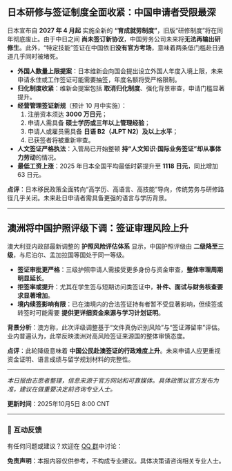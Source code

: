 ## 日本研修与签证制度全面收紧：中国申请者受限最深

日本宣布自 **2027 年 4 月起** 实施全新的 **“育成就劳制度”**，旧版“研修制度”将在同年彻底废止。由于中日之间 **尚未签订新协议**，中国劳务公司未来将**无法再输出研修生**。此外，“特定技能”签证在中国依旧**没有官方考场**，意味着两条低门槛赴日通道几乎同时被堵死。

- **外国人数量上限提案**：日本维新会向国会提出设立外国人年度入境上限，未来申请永住或工作签证可能需要抽签，年度名额将受严格限制。
- **归化制度收紧**：维新会提案包括 **取消归化制度**、强化背景审查，申请门槛显著提升。
- **经营管理签证新规**（预计 10 月中实施）：
  1. 注册资本须达 **3000 万日元**；
  2. 申请人需具备 **硕士学历或三年以上管理经验**；
  3. 申请人或雇员需具备 **日语 B2（JLPT N2）及以上水平**；
  4. 已获签者将被重新审查。
- **人文签证严格执法**：入管局已开始整顿 **持“人文知识·国际业务签证”却从事体力劳动**的情况。
- **最低工资上涨**：2025 年日本全国平均最低时薪提升至 **1118 日元**，同比增加 63 日元。

**点评**：日本移民政策全面转向“高学历、高语言、高技能”导向，传统劳务与研修路径几乎关闭。未来赴日申请者需具备更强的语言与学历背景。

------

## 澳洲将中国护照评级下调：签证审理风险上升

澳大利亚内政部最新调整的 **护照风险评估体系** 显示，中国护照评级由 **二级降至三级**，与尼泊尔、孟加拉国等国处于同一等级。

- **签证审批更严格**：三级护照申请人需接受更多身份与资金审查，**整体审理周期明显延长**。
- **拒签率或提升**：尤其在学生签与短期访问类签证中，**补件、面试与财务核查要求显著增加**。
- **境内续签影响有限**：已在澳境内的合法签证持有者暂不受显著影响，但续签或转签时可能需要 **提供更详细资金来源与学习计划证明**。

**背景分析**：澳方称，此次评级调整基于“文件真伪识别风险”与“签证滞留率”评估。业内普遍认为，此举反映澳洲对高风险签证来源国的整体审慎态度。

**点评**：此轮降级意味着 **中国公民赴澳签证的行政难度上升**。未来申请人应更重视资金证明、语言成绩与留学规划材料的完整性。

---

*本日报由志愿者整理，信息来源于官方网站和可靠媒体。具体政策以官方发布为准，建议在做重要决定前咨询专业人士。*

**更新时间**：2025年10月5日 8:00 CNT  

---

### 📮 互动反馈

有任何问题或建议？欢迎在 [QQ 群](https://home.vineshore.org/)中讨论：

**免责声明**：本报内容仅供参考，不构成专业建议。具体决策请咨询相关专业人士。